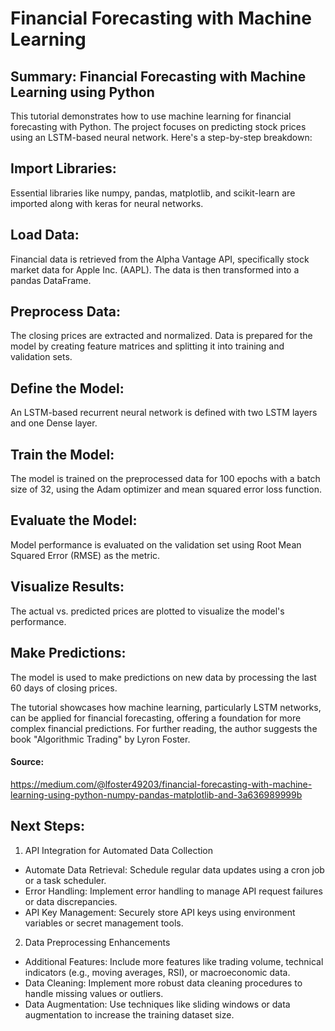 # Financial Forecasting with Machine Learning


## Summary: Financial Forecasting with Machine Learning using Python
This tutorial demonstrates how to use machine learning for financial forecasting with Python. The project focuses on predicting stock prices using an LSTM-based neural network. Here's a step-by-step breakdown:

## Import Libraries:
Essential libraries like numpy, pandas, matplotlib, and scikit-learn are imported along with keras for neural networks.

## Load Data:
Financial data is retrieved from the Alpha Vantage API, specifically stock market data for Apple Inc. (AAPL). The data is then transformed into a pandas DataFrame.

## Preprocess Data:
The closing prices are extracted and normalized. Data is prepared for the model by creating feature matrices and splitting it into training and validation sets.

## Define the Model:
An LSTM-based recurrent neural network is defined with two LSTM layers and one Dense layer.

## Train the Model:
The model is trained on the preprocessed data for 100 epochs with a batch size of 32, using the Adam optimizer and mean squared error loss function.

## Evaluate the Model:
Model performance is evaluated on the validation set using Root Mean Squared Error (RMSE) as the metric.

## Visualize Results:
The actual vs. predicted prices are plotted to visualize the model's performance.

## Make Predictions:
The model is used to make predictions on new data by processing the last 60 days of closing prices.

The tutorial showcases how machine learning, particularly LSTM networks, can be applied for financial forecasting, offering a foundation for more complex financial predictions. For further reading, the author suggests the book "Algorithmic Trading" by Lyron Foster.

#### Source:
https://medium.com/@lfoster49203/financial-forecasting-with-machine-learning-using-python-numpy-pandas-matplotlib-and-3a636989999b

## Next Steps:
1. API Integration for Automated Data Collection
- Automate Data Retrieval: Schedule regular data updates using a cron job or a task scheduler.
- Error Handling: Implement error handling to manage API request failures or data discrepancies.
- API Key Management: Securely store API keys using environment variables or secret management tools.
2. Data Preprocessing Enhancements
- Additional Features: Include more features like trading volume, technical indicators (e.g., moving averages, RSI), or macroeconomic data.
- Data Cleaning: Implement more robust data cleaning procedures to handle missing values or outliers.
- Data Augmentation: Use techniques like sliding windows or data augmentation to increase the training dataset size.


